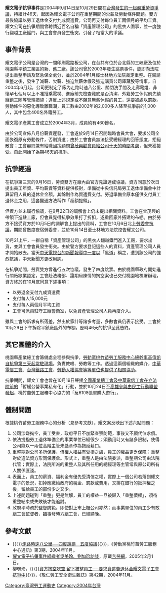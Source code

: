 **耀文電子抗爭事件**是2004年9月14日至10月29日間在[台灣發生的一起嚴重勞資爭議](https://zh.wikipedia.org/wiki/台灣 "wikilink")，持續計46天，起因為耀文電子公司在重整期間的欠薪及勞動條件問題。雙方最後協議以勞工退休金支付九成資遣費，公司再支付每位員工兩個月的平均工資。耀文公司在抗爭期間曾聘請近百名自稱「資產管理公司」的黑衣人圍事，並一度強行翻越工廠鐵門，與工會會員發生衝突，引發了相當大的爭議。

## 事件背景

耀文電子公司是台灣的一間印刷電路板公司，在台共有位於台北縣的三峽廠及位於桃園縣平鎮工業區的新、舊二廠。該公司曾於2003年發生跳票事件，旋即向法院提出重整申請及緊急保全處分，並於2004年1月經士林地方法院裁定重整。在聲請重整之後，發生了減薪、欠薪、強迫無薪休假及強迫購買公司庫藏股等情事。自2004年6月起，公司更制定了廠內走路時速八公里、關閉洗手間及走廊電燈、非懷孕七個月以上不准搭乘電梯、進廠前先檢查鞋底是否清潔、外籍勞工休假前先繞廠跑三圈等管理措施；違反上述規定或不願意無薪休假的員工，還要被處以罰款。勞動條件的惡化導致離職潮，員工數由2002年的2,000多人降至抗爭前的1,000人，其中包含400名外籍勞工。

耀文電子產業工會成立於2004年3月，成員約有460餘名。

由於公司宣佈八月份薪資遲發，工會遂於9月14日召開臨時會員大會，要求公司全面恢復原有勞動條件，否則資遣；由於工會會員無法接受總經理的回答態度，拒絕散會；工會顧問兼有給職國策顧問[曾茂興勸會員給公司十天的時間考慮](../Page/曾茂興.md "wikilink")，但未獲接受。自此開始了為期46天的抗爭。

## 抗爭經過

在抗爭第三天的9月16日，勞資雙方在廠內由官方見證達成協議，資方同意於次日提出員工年資、平均薪資等資料提供核對，準備從中央信託局勞工退休準備金中計算留用人員的退休金金額，其餘則作為資遣費支付。勞退準備金原本僅供支付員工退休金之用，這套變通方法稱作「超額提領」。

但資方並未履行協議，在9月22日的調解會上仍未提出相關資料。工會在曾茂興的帶領下進駐工廠，但會員覺得抗爭效果打了折扣，遂重回廠外搭建的布棚。由於勞方不接受資方於10月5日的調解會上提出的資料，工會在10月6日北上[勞委會抗議](https://zh.wikipedia.org/wiki/勞委會 "wikilink")，期間曾數度夜宿勞委會，並於10月14日至士林地方法院控告耀文公司。

10月21上午，一群自稱「資產管理公司」的黑衣人翻越鐵門進入工廠，要求出貨，並與工會會員發生衝突。由於警方要求登記這些人的資料，資產管理公司人員才開始散去。當天[中天電視台的新聞報導中一度以](https://zh.wikipedia.org/wiki/中天電視台 "wikilink")「黑道」稱之，遭到該公司的強烈抗議，中天新聞方更改用詞。

在抗爭期間，勞資雙方曾進行五次協議，發生了四度跳票。由於桃園縣政府開始進行關廠歇業認定，工會赴法務部、證期局陳情的掏空案也已交付桃園地檢署辦理，資方終於在10月底同意下述事項：

  - 以勞退金支付九成資遣費
  - 支付每人15,000元
  - 支付每人兩個月平均工資
  - 工會可派員駐守工廠警衛室，以免資產管理公司人員再度介入。

雖與工會的訴求有所落差，然出於家計等諸多考量，多數會員仍表示接受。工會於10月29日下午拆除平鎮廠區外的布棚，歷時46天的抗爭至此告終。

## 其它團體的介入

桃園縣產業總工會籌備處全程參與抗爭，[勞動黨桃竹苗勞工服務中心總幹事](https://zh.wikipedia.org/wiki/勞動黨_\(台灣\) "wikilink")[高偉凱自抗爭第三天起常駐現場](../Page/高偉凱.md "wikilink")，負責教唱、勞教等工作。透過這兩個組織的媒介，[中華電信工會](../Page/中華電信工會.md "wikilink")、[台灣鐵路工會](../Page/台灣鐵路工會.md "wikilink")、[勞動人權協會等等單位也提供了相關協助](../Page/勞動人權協會.md "wikilink")。

抗爭期間，耀文工會也曾在10月19日聲援[全國產業總工會及中華電信工會在立法院前的](https://zh.wikipedia.org/wiki/全國產業總工會 "wikilink")「暫緩公營事業私有化」行動，並於10月24日至[高雄參與由](https://zh.wikipedia.org/wiki/高雄 "wikilink")[民主行動聯盟發起](../Page/民主行動聯盟.md "wikilink")，桃竹苗勞工服務中心協力的「反6108億軍購大遊行」。

## 體制問題

根據桃竹苗勞工服務中心的分析（見參考文獻），耀文案反映出下述六點問題：

1.  公司涉嫌掏空，員工受害，政府平日不加緊查察防範，事後又不願代位求償。
2.  依法提撥勞工退休準備金的事業單位已經很少；須動用時又有諸多限制，使得公司能以一兩位高階主管未蓋章作為拖延藉口。
3.  重整期對公司多所保護，債權人權益有受損之虞，員工的權益更乏保障；重整對於違法資方形同保護傘。形式上，重整人是由法院委派，重整期公司由法院代管；實際上，法院所派的重整人及其所任用的總經理等主管常與原公司所有人關係匪淺。
4.  表面上，員工的薪資、福利金有優先受清償之權，實際上一個公司若落到耀文電子的景況，扣掉應繳給政府的稅金、罰款或費用，又排在銀行的抵押權之後，留給員工的部份少之又少。
5.  上述問題碰到「重整」更是無解，員工的權益一旦被歸入「重整債權」，須待重整結束或失敗後才能追討。
6.  政府平時疏於監督防範，即使對上市上櫃公司亦然；而事業單位的員工少有敢組工會監督者，臨事發時方組工會，已經顯晚。

## 參考文獻

  - {{〈}}[走路時速八公里──四度跳票　五度協議](http://www.xiachao.org.tw/i_f_page.asp?repno=647){{〉}}，《勞動黨桃竹苗勞工服務中心通訊》第3期，2004年11月。
  - [耀文電子抗爭事件組織者吳美玲、劉如珍訪談](https://web.archive.org/web/20081226155055/http://tzm.laodongdang.org/_tzm/unions/0502011.htm)，原載[苦勞網](../Page/苦勞網.md "wikilink")，2005年2月1日。
  - 柳琬玲，{{〈}}[資方掏空吃空
    留下被整員工──要求資遣費退休金耀文電子工會抗爭中](https://web.archive.org/web/20070825050629/http://www.catholic.org.tw/cicm/cicm_works/Chingjen/J42-4.htm){{〉}}，《敬仁勞工安全衛生雜誌》第42期，2004年11月。

[Category:臺灣勞工運動史](https://zh.wikipedia.org/wiki/Category:臺灣勞工運動史 "wikilink")
[Category:2004年台灣](https://zh.wikipedia.org/wiki/Category:2004年台灣 "wikilink")